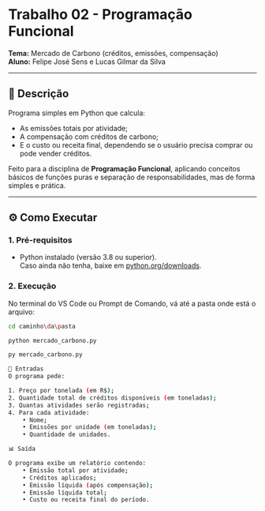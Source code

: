 # Trabalho 02 - Programação Funcional

**Tema:** Mercado de Carbono (créditos, emissões, compensação)  
**Aluno:** Felipe José Sens e Lucas Gilmar da Silva

---

## 🧠 Descrição
Programa simples em Python que calcula:
- As emissões totais por atividade;
- A compensação com créditos de carbono;
- E o custo ou receita final, dependendo se o usuário precisa comprar ou pode vender créditos.

Feito para a disciplina de **Programação Funcional**, aplicando conceitos básicos de funções puras e separação de responsabilidades, mas de forma simples e prática.

---

## ⚙️ Como Executar

### 1. Pré-requisitos
- Python instalado (versão 3.8 ou superior).  
  Caso ainda não tenha, baixe em [python.org/downloads](https://www.python.org/downloads/).

### 2. Execução
No terminal do VS Code ou Prompt de Comando, vá até a pasta onde está o arquivo:
```bash
cd caminho\da\pasta

python mercado_carbono.py

py mercado_carbono.py

💬 Entradas
O programa pede:

1. Preço por tonelada (em R$);
2. Quantidade total de créditos disponíveis (em toneladas);
3. Quantas atividades serão registradas;
4. Para cada atividade:
    • Nome;
    • Emissões por unidade (em toneladas);
    • Quantidade de unidades.

📊 Saída

O programa exibe um relatório contendo:
    • Emissão total por atividade;
    • Créditos aplicados;
    • Emissão líquida (após compensação);
    • Emissão líquida total;
    • Custo ou receita final do período.

